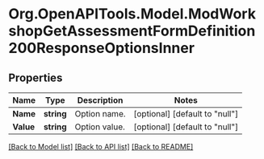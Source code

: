 # Org.OpenAPITools.Model.ModWorkshopGetAssessmentFormDefinition200ResponseOptionsInner

## Properties

Name | Type | Description | Notes
------------ | ------------- | ------------- | -------------
**Name** | **string** | Option name. | [optional] [default to "null"]
**Value** | **string** | Option value. | [optional] [default to "null"]

[[Back to Model list]](../README.md#documentation-for-models) [[Back to API list]](../README.md#documentation-for-api-endpoints) [[Back to README]](../README.md)

